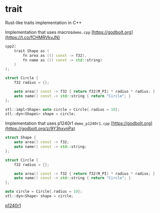# trait
Rust-like traits implementation in C++

Implementation that uses macros```demo.cpp``` [https://godbolt.org](https://t.co/fCHMRVkvJN)


```c++
cpp2(
    trait Shape as (
        fn area as (() const -> f32),
        fn name as (() const -> std::string)
    )
);

struct Circle {
    f32 radius = {};

    auto area() const -> f32 { return f32(M_PI) * radius * radius; }
    auto name() const -> std::string { return "Circle"; }
};

stl::impl<Shape> auto circle = Circle{.radius = 10};
stl::dyn<Shape&> shape = circle;
```

Implementation that uses p1240r1 ```demo_p1240r1.cpp``` [https://godbolt.org](https://godbolt.org/z/9Y3hxvnPa)
```c++
struct Shape {
    auto area() const -> f32;
    auto name() const -> std::string;
};

struct Circle {
    f32 radius = {};

    auto area() const -> f32 { return f32(M_PI) * radius * radius; }
    auto name() const -> std::string { return "Circle"; }
};

auto circle = Circle{.radius = 10};
stl::dyn<Shape> shape = circle;
```

[p1240r1](https://www.open-std.org/jtc1/sc22/wg21/docs/papers/2019/p1240r1.pdf)
